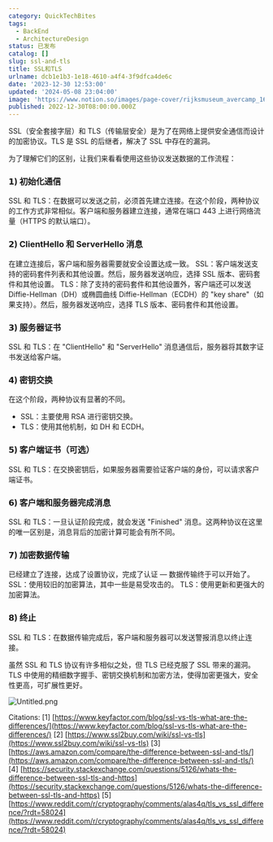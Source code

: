 ```yaml
---
category: QuickTechBites
tags:
  - BackEnd
  - ArchitectureDesign
status: 已发布
catalog: []
slug: ssl-and-tls
title: SSL和TLS
urlname: dcb1e1b3-1e18-4610-a4f4-3f9dfca4de6c
date: '2023-12-30 12:53:00'
updated: '2024-05-08 23:04:00'
image: 'https://www.notion.so/images/page-cover/rijksmuseum_avercamp_1620.jpg'
published: 2022-12-30T08:00:00.000Z
---
```


SSL（安全套接字层）和 TLS（传输层安全）是为了在网络上提供安全通信而设计的加密协议。TLS 是 SSL 的后继者，解决了 SSL 中存在的漏洞。


为了理解它们的区别，让我们来看看使用这些协议发送数据的工作流程：


### 𝟭) 初始化通信


SSL 和 TLS：在数据可以发送之前，必须首先建立连接。在这个阶段，两种协议的工作方式非常相似。客户端和服务器建立连接，通常在端口 443 上进行网络流量（HTTPS 的默认端口）。


### 𝟮) ClientHello 和 ServerHello 消息


在建立连接后，客户端和服务器需要就安全设置达成一致。
SSL：客户端发送支持的密码套件列表和其他设置。然后，服务器发送响应，选择 SSL 版本、密码套件和其他设置。
TLS：除了支持的密码套件和其他设置外，客户端还可以发送 Diffie-Hellman（DH）或椭圆曲线 Diffie-Hellman（ECDH）的 "key share"（如果支持）。然后，服务器发送响应，选择 TLS 版本、密码套件和其他设置。


### 𝟯) 服务器证书


SSL 和 TLS：在 "ClientHello" 和 "ServerHello" 消息通信后，服务器将其数字证书发送给客户端。


### 𝟰) 密钥交换


在这个阶段，两种协议有显著的不同。
- SSL：主要使用 RSA 进行密钥交换。
- TLS：使用其他机制，如 DH 和 ECDH。


### 𝟱) 客户端证书（可选）


SSL 和 TLS：在交换密钥后，如果服务器需要验证客户端的身份，可以请求客户端证书。


### 𝟲) 客户端和服务器完成消息


SSL 和 TLS：一旦认证阶段完成，就会发送 "Finished" 消息。这两种协议在这里的唯一区别是，消息背后的加密计算可能会有所不同。


### 𝟳) 加密数据传输


已经建立了连接，达成了设置协议，完成了认证 — 数据传输终于可以开始了。
SSL：使用较旧的加密算法，其中一些是易受攻击的。
TLS：使用更新和更强大的加密算法。


### 𝟴) 终止


SSL 和 TLS：在数据传输完成后，客户端和服务器可以发送警报消息以终止连接。


虽然 SSL 和 TLS 协议有许多相似之处，但 TLS 已经克服了 SSL 带来的漏洞。TLS 中使用的精细数字握手、密钥交换机制和加密方法，使得加密更强大，安全性更高，可扩展性更好。


![Untitled.png](https://prod-files-secure.s3.us-west-2.amazonaws.com/5d24fe63-e567-4804-86f9-9fdc62e13082/8ff987c5-7f31-4b50-83f5-c69ee7578c4a/Untitled.png?X-Amz-Algorithm=AWS4-HMAC-SHA256&X-Amz-Content-Sha256=UNSIGNED-PAYLOAD&X-Amz-Credential=ASIAZI2LB466YGALEKYZ%2F20250301%2Fus-west-2%2Fs3%2Faws4_request&X-Amz-Date=20250301T213306Z&X-Amz-Expires=3600&X-Amz-Security-Token=IQoJb3JpZ2luX2VjEHQaCXVzLXdlc3QtMiJGMEQCID40%2F7Kokv2ullltzPFodLRqaNJuT5t5jGimE2%2Fu3zm3AiAvznVk1gsQSKXsbeOsP6ghNeP9RAkl2z6s0YFeExwZVCqIBAit%2F%2F%2F%2F%2F%2F%2F%2F%2F%2F8BEAAaDDYzNzQyMzE4MzgwNSIMa9ThtH7YjWMpfkS1KtwDPtOin5s411oAsx3zEgrXOtw48%2B%2FI787r8Vgwg%2F%2BOrO3tyPoiZoLkLPwFyb7ViQR1poifFhn90kkiHaCB4SUid2JwtVA1PbtBYrMa%2FW2LKppgo%2BmIHjYMIa1woFMfVjm4%2BFvgXn8gqlCXjO2mtnDK%2BpLZLYz%2BNLXntyItCu%2Fj9oyvd6WWwFc6GdZ4YNR3a%2FtGDuGj5cl0SeLp%2FGh024Scyo9OrKyq2ktM0%2FBWVBv3b5KCBFISnOJZkHmWRkXtKNbB3%2BnbhmdAjdm5aT37IfmtHq3ZyV%2B1hXzW4UXNI1JNUoZ26P9bj%2BUGHHopQ1Qmi5ZRTiqR8wXHJRz4nwxhOJm7%2FAAQpTa1GksIcCJXpSItDCWrby3SY0CUaj7KSzW29lKT1LooROMkIedVmv1ZQ30KB8sFZ6ZqRXftcL06f9q8mGD0MO1KFaKbk1opeKkhlG%2FOQsT%2FJhtxE4wuR%2FNeff%2FajSnX9qSovbWXV%2FrbUvh%2F4IO7nXEEmWojbcY%2Fx%2FjZbG6P8xa8Pc0DUsNJmrCQzgUDilixG3AfAZrL8SwbjSECkfxUonWXar0bWFXlIHaWAss8%2BWE22gwTr9wXeGNlhNFxjaRj6MZIr4oCUGzm47FirmOru%2FmzOQmK0bsd9I0w98SNvgY6pgE2ggom%2FTfG0Ax%2BFvsRpg0WwHIIGRuW5awA3VRLAOzRN40I414aOmvLmuufGCRDRGsWV6pC%2B9%2BbwCb7k4rWJIjhe1Q1gpGQJvuFK8o89jAc21ziUj6g6NNPeFX1e2Jy6pH2tRodrTv1I7v3YWnPLVEyHZivnHe1PxG8FkqDEcHugCf9YEfg4s2XztV4D8V6TJKsb5lkCDUMEzCgglYXTCYoBeo%2B6Mwf&X-Amz-Signature=756800ac3f70918a0501ead291684d423eeae3d4dabcc9d5cbd0917dc2bc6e44&X-Amz-SignedHeaders=host&x-id=GetObject)


Citations:
[1] [https://www.keyfactor.com/blog/ssl-vs-tls-what-are-the-differences/](https://www.keyfactor.com/blog/ssl-vs-tls-what-are-the-differences/)
[2] [https://www.ssl2buy.com/wiki/ssl-vs-tls](https://www.ssl2buy.com/wiki/ssl-vs-tls)
[3] [https://aws.amazon.com/compare/the-difference-between-ssl-and-tls/](https://aws.amazon.com/compare/the-difference-between-ssl-and-tls/)
[4] [https://security.stackexchange.com/questions/5126/whats-the-difference-between-ssl-tls-and-https](https://security.stackexchange.com/questions/5126/whats-the-difference-between-ssl-tls-and-https)
[5] [https://www.reddit.com/r/cryptography/comments/alas4q/tls_vs_ssl_difference/?rdt=58024](https://www.reddit.com/r/cryptography/comments/alas4q/tls_vs_ssl_difference/?rdt=58024)


